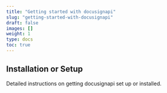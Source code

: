 ```yaml
---
title: "Getting started with docusignapi"
slug: "getting-started-with-docusignapi"
draft: false
images: []
weight: 1
type: docs
toc: true
---
```


## Installation or Setup
Detailed instructions on getting docusignapi set up or installed.

